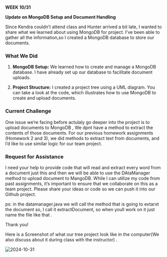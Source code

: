
**WEEK  10/31**

**Update on MongoDB Setup and Document Handling**

Since Kendra couldn’t attend class and Hunter arrived a bit late, I wanted to share what we learned about using MongoDB for project. I've been able to gather all the information,so I created a MongoDB database to store our documents.

### What We Did

1. **MongoDB Setup:** We learned how to create and manage a MongoDB database. I have already set up our database to facilitate document uploads.
   
2. **Project Structure:** I created a project tree using a UML diagram. You can take a look at the code, which illustrates how to use MongoDB to create and upload documents.

### Current Challenge

One issue we’re facing before actulaly go deeper into the project  is to upload documents to MongoDB , We dpnt have a method to extract the contents of those documents. For our previous homework assignments (Homework 2 and 3), we did methods to extract text from documents, and I’d like to use similar logic for our team project.

### Request for Assistance

I need your help to provide code that will read and extract every word from a document just this and then we will be able to use the DAtaManager method to upload document to MangoDB. While I can utilize my code from past assignments, it’s important to ensure that we collaborate on this as a team project. Please share your ideas or code  so we can push it into our Github project.


ps: in the datamanager.java we will call the method that is going to extarxt the document so, I call it extractDocument, so when youll work on it just name the file like that .

Thank you!

Here is a Screenshot of what our tree project look like in the computer(We also discuss about it during class with the instructor) .

![2024-10-31](https://github.com/user-attachments/assets/58dad2c9-7cb3-44e0-a56a-963bf819a6a7)



